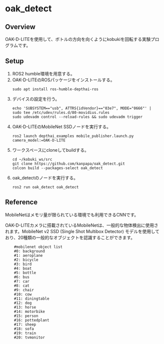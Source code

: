 # oak_detect

## Overview
OAK-D-LITEを使用して、ボトルの方向を向くようにkobukiを回転する実験プログラムです。

## Setup
1. ROS2 humble環境を用意する。
1. OAK-D-LITEのROSパッケージをインストールする。
    ```
    sudo apt install ros-humble-depthai-ros
    ```
1. デバイスの設定を行う。
    ```
    echo 'SUBSYSTEM=="usb", ATTRS{idVendor}=="03e7", MODE="0666"' | sudo tee /etc/udev/rules.d/80-movidius.rules
    sudo udevadm control --reload-rules && sudo udevadm trigger
    ```
1. OAK-D-LITEのMobileNet SSDノードを実行する。
    ```
    ros2 launch depthai_examples mobile_publisher.launch.py camera_model:=OAK-D-LITE
    ```
1. ワークスペースにcloneしてbuildする。
    ```
    cd ~/kobuki_ws/src
    git clone https://github.com/kanpapa/oak_detect.git
    colcon build --packages-select oak_detect
    ```
1. oak_detectのノードを実行する。
    ```
    ros2 run oak_detect oak_detect
    ```

## Reference
MobileNetはメモリ量が限られている環境でも利用できるCNNです。 

OAK-D-LITEカメラに搭載されているMobileNetは、一般的な物体検出に使用されます。MobileNet v2 SSD (Single Shot Multibox Detector) モデルを使用しており、20種類の一般的なオブジェクトを認識することができます。

        #mobilenet object list
        #0: background
        #1: aeroplane
        #2: bicycle
        #3: bird
        #4: boat
        #5: bottle
        #6: bus
        #7: car
        #8: cat
        #9: chair
        #10: cow
        #11: diningtable
        #12: dog
        #13: horse
        #14: motorbike
        #15: person
        #16: pottedplant
        #17: sheep
        #18: sofa
        #19: train
        #20: tvmonitor
